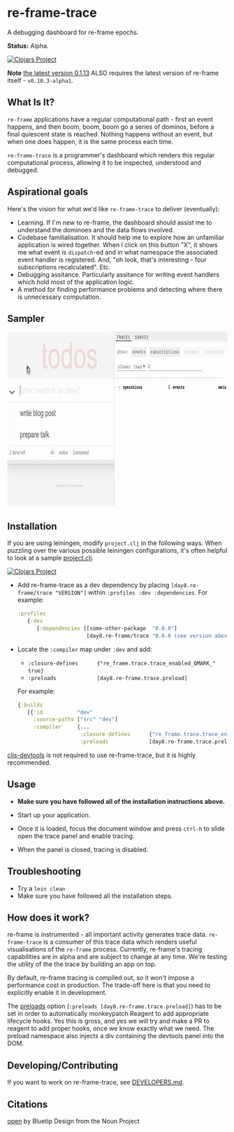 # re-frame-trace

A debugging dashboard for re-frame epochs.

**Status:** Alpha.

[![Clojars Project](https://img.shields.io/clojars/v/day8.re-frame/trace.svg)](https://clojars.org/day8.re-frame/trace)

**Note** [the latest version 0.1.13](https://github.com/Day8/re-frame-trace/releases/tag/0.1.13) ALSO requires the latest version of re-frame itself - `v0.10.3-alpha1`.

## What Is It?

`re-frame` applications have a regular computational path - first an event happens,
and then boom, boom, boom go a series of dominos, before a final quiescent state is
reached. Nothing happens without an event, but when one does happen, it is the same process each time.

`re-frame-trace` is a programmer's dashboard 
which renders this regular computational process, allowing it to be inspected, understood and debugged.

## Aspirational goals

Here's the vision for what we'd like `re-frame-trace` to deliver (eventually):
  - Learning. If I'm new to re-frame, the dashboard should assist me to understand the 
    dominoes and the data flows involved. 
  - Codebase familialisation. It should help me to explore how an unfamiliar application is wired together. When I click 
    on this button "X", it shows me what event is `dispatch`-ed and in what namespace the associated event handler is registered.  And, 
    "oh look, that's interesting - four subscriptions recalculated". Etc.
  - Debugging assitance. Particularly assitance for writing event handlers which hold most of the application logic. 
  - A method for finding performance problems and detecting where there is unnecessary computation.

## Sampler

<img src="docs/images/trace-window.gif" height="400px">

## Installation

If you are using leiningen, modify `project.clj` in the following ways. When puzzling over the various possible leiningen configurations, it's often helpful to look at a sample [project.clj](https://github.com/technomancy/leiningen/blob/stable/sample.project.clj).

[![Clojars Project](https://img.shields.io/clojars/v/day8.re-frame/trace.svg)](https://clojars.org/day8.re-frame/trace)

- Add re-frame-trace as a dev dependency by placing `[day8.re-frame/trace "VERSION"]` within `:profiles :dev :dependencies`. For example:

  ```cljs
  :profiles
     {:dev
        {:dependencies [[some-other-package  "0.0.0"]
                        [day8.re-frame/trace "0.0.0 (see version above)"]] }}
  ```

- Locate the `:compiler` map under `:dev` and add:

  - `:closure-defines      {"re_frame.trace.trace_enabled_QMARK_" true}`
  - `:preloads             [day8.re-frame.trace.preload]`

  For example:

  ```cljs
  {:builds
     [{:id           "dev"
       :source-paths ["src" "dev"]
       :compiler     {...
                      :closure-defines      {"re_frame.trace.trace_enabled_QMARK_" true}
                      :preloads             [day8.re-frame.trace.preload]}}]}
  ```

[cljs-devtools](https://github.com/binaryage/cljs-devtools) is not required to use re-frame-trace, but it is highly recommended.

## Usage

- **Make sure you have followed all of the installation instructions above.**

- Start up your application.

- Once it is loaded, focus the document window and press `ctrl-h` to slide open the trace panel and enable tracing.

- When the panel is closed, tracing is disabled.

## Troubleshooting

* Try a `lein clean`
* Make sure you have followed all the installation steps.

## How does it work?

re-frame is instrumented - all important activity generates trace data. `re-frame-trace` is a consumer of this trace data which renders useful visualisations of the `re-frame` process. Currently, re-frame's tracing capabilities are in alpha and are subject to change at any time. We're testing the utility of the the trace by building an app on top. 

By default, re-frame tracing is compiled out, so it won't impose a performance cost in production. The trade-off here is that you need to explicitly enable it in development.

The [preloads](https://github.com/clojure/clojurescript/wiki/Compiler-Options#preloads) option (`:preloads [day8.re-frame.trace.preload]`) has to be set in order to automatically monkeypatch Reagent to add appropriate lifecycle hooks. Yes this is gross, and yes we will try and make a PR to reagent to add proper hooks, once we know exactly what we need. The preload namespace also injects a div containing the devtools panel into the DOM.

## Developing/Contributing

If you want to work on re-frame-trace, see [DEVELOPERS.md](DEVELOPERS.md).

## Citations

[open](https://thenounproject.com/search/?q=popout&i=334227) by Bluetip Design from the Noun Project

